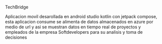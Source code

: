 TechBridge

Aplicacion movil desarollada en android studio kotlin con jetpack compose, esta aplicacion consume se alimenta de datos almacenados en azure 
por medio de url y asi se muestran datos en tiempo real de proyectos y empleados de la empresa Softdevelopers para su analisis y toma de decisiones
